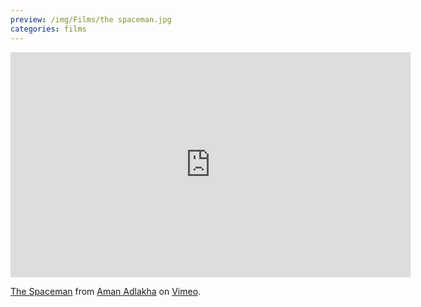 ```yaml
---
preview: /img/Films/the spaceman.jpg
categories: films
---
```


<iframe src="https://player.vimeo.com/video/194779327" width="640" height="360" frameborder="0" webkitallowfullscreen mozallowfullscreen allowfullscreen></iframe>
<p><a href="https://vimeo.com/194779327">The Spaceman</a> from <a href="https://vimeo.com/user37681764">Aman Adlakha</a> on <a href="https://vimeo.com">Vimeo</a>.</p>

